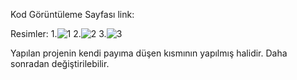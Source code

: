 Kod Görüntüleme Sayfası
link:

Resimler:
1.![1](https://github.com/i99c/kod-goruntuleme/assets/119710326/3379f80e-92f6-407b-a1bb-e79ff47bf01b)
2.![2](https://github.com/i99c/kod-goruntuleme/assets/119710326/4d752739-ed6b-4ab0-9f7e-fb696fa6b4a4)
3.![3](https://github.com/i99c/kod-goruntuleme/assets/119710326/4e5bcd0a-852f-4691-9013-9c2bb652a2e1)

Yapılan projenin kendi payıma düşen kısmının yapılmış halidir. Daha sonradan değiştirilebilir.

